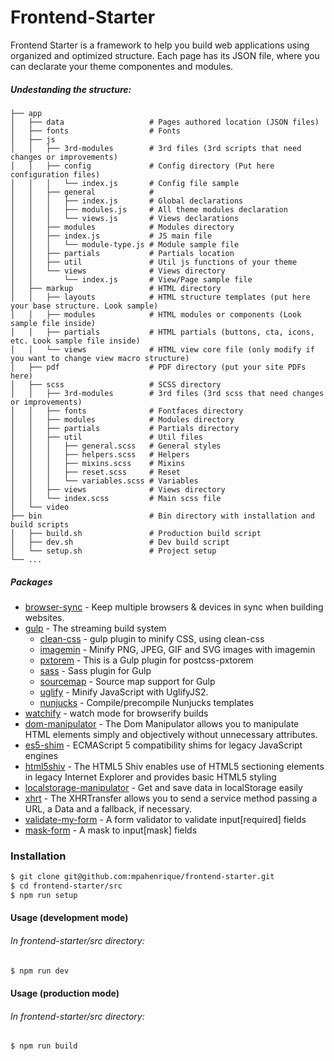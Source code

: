 # Frontend-Starter

Frontend Starter is a framework to help you build web applications using organized and optimized structure. Each page has its JSON file, where you can declarate your theme componentes and modules.

##### Undestanding the structure:


```
├── app
│   ├── data                   # Pages authored location (JSON files)
│   ├── fonts                  # Fonts
│   ├── js
│   │   ├── 3rd-modules        # 3rd files (3rd scripts that need changes or improvements)
│   │   ├── config             # Config directory (Put here configuration files)
│   │   │   └── index.js       # Config file sample
│   │   ├── general            #
│   │   │   ├── index.js       # Global declarations
│   │   │   ├── modules.js     # All theme modules declaration
│   │   │   └── views.js       # Views declarations
│   │   ├── modules            # Modules directory
│   │   ├── index.js           # JS main file
│   │   │   └── module-type.js # Module sample file
│   │   ├── partials           # Partials location
│   │   ├── util               # Util js functions of your theme
│   │   └── views              # Views directory
│   │       └── index.js       # View/Page sample file
│   ├── markup                 # HTML directory
│   │   ├── layouts            # HTML structure templates (put here your base structure. Look sample) 
│   │   ├── modules            # HTML modules or components (Look sample file inside)
│   │   ├── partials           # HTML partials (buttons, cta, icons, etc. Look sample file inside)
│   │   └── views              # HTML view core file (only modify if you want to change view macro structure)
│   ├── pdf                    # PDF directory (put your site PDFs here)
│   ├── scss                   # SCSS directory
│   │   ├── 3rd-modules        # 3rd files (3rd scss that need changes or improvements)
│   │   ├── fonts              # Fontfaces directory
│   │   ├── modules            # Modules directory
│   │   ├── partials           # Partials directory
│   │   ├── util               # Util files
│   │   │   ├── general.scss   # General styles
│   │   │   ├── helpers.scss   # Helpers
│   │   │   ├── mixins.scss    # Mixins
│   │   │   ├── reset.scss     # Reset
│   │   │   └── variables.scss # Variables
│   │   ├── views              # Views directory
│   │   └── index.scss         # Main scss file
│   └── video
├── bin                        # Bin directory with installation and build scripts
│   ├── build.sh               # Production build script
│   ├── dev.sh                 # Dev build script
│   └── setup.sh               # Project setup
└── ...

```

##### Packages
  - [browser-sync](https://www.npmjs.com/package/browser-sync) - Keep multiple browsers & devices in sync when building websites.
  - [gulp](https://www.npmjs.com/package/gulp) - The streaming build system
      - [clean-css](https://www.npmjs.com/package/gulp-clean-css) - gulp plugin to minify CSS, using clean-css
      - [imagemin](https://www.npmjs.com/package/gulp-imagemin) - Minify PNG, JPEG, GIF and SVG images with imagemin
      - [pxtorem](https://www.npmjs.com/package/gulp-pxtorem) - This is a Gulp plugin for postcss-pxtorem
      - [sass](https://www.npmjs.com/package/gulp-sass) - Sass plugin for Gulp
      - [sourcemap](https://www.npmjs.com/package/gulp-sourcemaps) - Source map support for Gulp
      - [uglify](https://www.npmjs.com/package/gulp-uglify) - Minify JavaScript with UglifyJS2.
      - [nunjucks](https://www.npmjs.com/package/gulp-nunjucks) - Compile/precompile Nunjucks templates
  - [watchify](https://www.npmjs.com/package/watchify) - watch mode for browserify builds
  - [dom-manipulator](https://www.npmjs.com/package/dom-manipulator) - The Dom Manipulator allows you to manipulate HTML elements simply and objectively without unnecessary attributes.
  - [es5-shim](https://www.npmjs.com/package/es5-shim) - ECMAScript 5 compatibility shims for legacy JavaScript engines
  - [html5shiv](https://www.npmjs.com/package/html5shiv) - The HTML5 Shiv enables use of HTML5 sectioning elements in legacy Internet Explorer and provides basic HTML5 styling
  - [localstorage-manipulator](https://www.npmjs.com/package/localstorage-manipulator) - Get and save data in localStorage easily
  - [xhrt](https://www.npmjs.com/package/xhrt) - The XHRTransfer allows you to send a service method passing a URL, a Data and a fallback, if necessary.
  - [validate-my-form](https://www.npmjs.com/package/validate-my-form) - A form validator to validate input[required] fields
  - [mask-form](https://www.npmjs.com/package/mask-form) - A mask to input[mask] fields

### Installation
```sh
$ git clone git@github.com:mpahenrique/frontend-starter.git
$ cd frontend-starter/src
$ npm run setup
```

#### Usage (development mode)
###### In frontend-starter/src directory:
```sh
$ npm run dev
```

#### Usage (production mode)
###### In frontend-starter/src directory:
```sh
$ npm run build
```